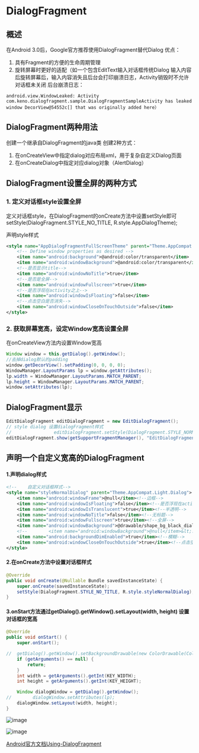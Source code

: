 # DialogFragment

## 概述
在Android 3.0后，Google官方推荐使用DialogFragment替代Dialog
优点：
1. 具有Fragment的方便的生命周期管理
2. 旋转屏幕时更好的适配（如一个包含EditText输入对话框传统Dialog 输入内容后旋转屏幕后，输入内容消失且后台会打印崩溃日志，Activity销毁时不允许对话框未关闭
后台崩溃日志：
```
android.view.WindowLeaked: Activity com.keno.dialogfragment.sample.DialogFragmentSampleActivity has leaked window DecorView@54552c[] that was originally added here）
```

 
## DialogFragment两种用法
创建一个继承自DialogFragment的java类
创建2种方式：
1. 在onCreateView中指定dialog对应布局xml，用于复杂自定义Dialog页面
2. 在onCreateDialog中指定对应dialog对象（AlertDialog）


## DialogFragment设置全屏的两种方式
### 1. 定义对话框style设置全屏
定义对话框style，在DialogFragment的onCreate方法中设置setStyle即可
setStyle(DialogFragment.STYLE_NO_TITLE, R.style.AppDialogTheme);

声明style样式
```xml
<style name="AppDialogFragmentFullScreenTheme" parent="Theme.AppCompat.Light.Dialog">
    <!-- Define window properties as desired -->
    <item name="android:background">@android:color/transparent</item>
    <item name="android:windowBackground">@android:color/transparent</item>
    <!--是否显示title-->
    <item name="android:windowNoTitle">true</item>
    <!--是否是全屏-->
    <item name="android:windowFullscreen">true</item>
    <!--是否浮现在activity之上-->
    <item name="android:windowIsFloating">false</item>
    <!--点击空白是否消失-->
    <item name="android:windowCloseOnTouchOutside">false</item>
</style>
```

### 2. 获取屏幕宽高，设定Window宽高设置全屏
在onCreateView方法内设置Window宽高
```java
Window window = this.getDialog().getWindow();
//去掉dialog默认的padding
window.getDecorView().setPadding(0, 0, 0, 0);
WindowManager.LayoutParams lp = window.getAttributes();
lp.width = WindowManager.LayoutParams.MATCH_PARENT;
lp.height = WindowManager.LayoutParams.MATCH_PARENT;
window.setAttributes(lp);
```

## DialogFragment显示
```java
EditDialogFragment editDialogFragment = new EditDialogFragment();
// style dialog 设置dialogFragment样式
//                editDialogFragment.setStyle(DialogFragment.STYLE_NORMAL, R.style.AppDialogTheme);
editDialogFragment.show(getSupportFragmentManager(), "EditDialogFragment");
```

## 声明一个自定义宽高的DialogFragment
#### 1.声明dialog样式
```xml
<!--    自定义对话框样式-->
<style name="styleNormalDialog" parent="Theme.AppCompat.Light.Dialog">
    <item name="android:windowFrame">@null</item><!--边框-->
    <item name="android:windowIsFloating">false</item><!--是否浮现在activity之上-->
    <item name="android:windowIsTranslucent">true</item><!--半透明-->
    <item name="android:windowNoTitle">false</item><!--无标题-->
    <item name="android:windowFullscreen">true</item><!--全屏-->
    <item name="android:windowBackground">@drawable/shape_bg_black_dialog</item><!--背景透明-->
    <!--        <item name="android:windowBackground">@null</item>&lt;!&ndash;背景透明&ndash;&gt;-->
    <item name="android:backgroundDimEnabled">true</item><!--模糊-->
    <item name="android:windowCloseOnTouchOutside">true</item><!--点击空白是否消失-->
</style>
```

#### 2.在onCreate方法中设置对话框样式
```java
@Override
public void onCreate(@Nullable Bundle savedInstanceState) {
    super.onCreate(savedInstanceState);
    setStyle(DialogFragment.STYLE_NO_TITLE, R.style.styleNormalDialog);
}
```

#### 3.onStart方法通过getDialog().getWindow().setLayout(width, height) 设置对话框的宽高
```java
@Override
public void onStart() {
    super.onStart();

//  getDialog().getWindow().setBackgroundDrawable(new ColorDrawable(Color.WHITE));
    if (getArguments() == null) {
        return;
    }
    int width = getArguments().getInt(KEY_WIDTH);
    int height = getArguments().getInt(KEY_HEIGHT);

    Window dialogWindow = getDialog().getWindow();
//        dialogWindow.setAttributes(lp);
    dialogWindow.setLayout(width, height);
}
```

![image](https://github.com/KisCode/AndroidUISample/blob/develop/dialogfragment_sample/image/Screenshot_1595856521.png)

![image](https://github.com/KisCode/AndroidUISample/blob/develop/dialogfragment_sample/image/Screenshot_1595856532.png)


[Android官方文档Using-DialogFragment](https://github.com/codepath/android_guides/wiki/Using-DialogFragment)


